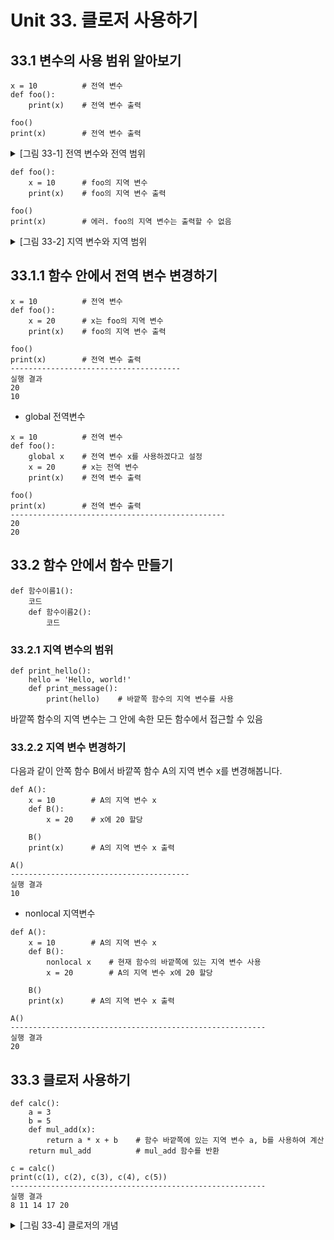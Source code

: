 # Unit 33. 클로저 사용하기

## 33.1 변수의 사용 범위 알아보기
```
x = 10          # 전역 변수
def foo():
    print(x)    # 전역 변수 출력
 
foo()
print(x)        # 전역 변수 출력
```
<details>
<summary>[그림 33-1] 전역 변수와 전역 범위
</summary>
<div markdown="1">       

😎

![](https://dojang.io/pluginfile.php/13866/mod_page/content/3/033001.png)

</div>
</details>

```
def foo():
    x = 10      # foo의 지역 변수
    print(x)    # foo의 지역 변수 출력
 
foo()
print(x)        # 에러. foo의 지역 변수는 출력할 수 없음
```

<details>
<summary>[그림 33-2] 지역 변수와 지역 범위
</summary>
<div markdown="1">       

😎

![](https://dojang.io/pluginfile.php/13866/mod_page/content/3/033002.png)

</div>
</details>

## 33.1.1  함수 안에서 전역 변수 변경하기
```
x = 10          # 전역 변수
def foo():
    x = 20      # x는 foo의 지역 변수
    print(x)    # foo의 지역 변수 출력
 
foo()
print(x)        # 전역 변수 출력
--------------------------------------
실행 결과
20
10
```
- global 전역변수
```
x = 10          # 전역 변수
def foo():
    global x    # 전역 변수 x를 사용하겠다고 설정
    x = 20      # x는 전역 변수
    print(x)    # 전역 변수 출력
 
foo()
print(x)        # 전역 변수 출력
------------------------------------------------
20
20
```

## 33.2 함수 안에서 함수 만들기
```
def 함수이름1():
    코드
    def 함수이름2():
        코드
```
### 33.2.1  지역 변수의 범위

```
def print_hello():
    hello = 'Hello, world!'
    def print_message():
        print(hello)    # 바깥쪽 함수의 지역 변수를 사용
```
바깥쪽 함수의 지역 변수는 그 안에 속한 모든 함수에서 접근할 수 있음

### 33.2.2  지역 변수 변경하기

다음과 같이 안쪽 함수 B에서 바깥쪽 함수 A의 지역 변수 x를 변경해봅니다.

```
def A():
    x = 10        # A의 지역 변수 x
    def B():
        x = 20    # x에 20 할당
 
    B()
    print(x)      # A의 지역 변수 x 출력
 
A()
----------------------------------------
실행 결과
10
```
- nonlocal 지역변수
```
def A():
    x = 10        # A의 지역 변수 x
    def B():
        nonlocal x    # 현재 함수의 바깥쪽에 있는 지역 변수 사용
        x = 20        # A의 지역 변수 x에 20 할당
 
    B()
    print(x)      # A의 지역 변수 x 출력
 
A()
---------------------------------------------------------
실행 결과
20
```

## 33.3 클로저 사용하기
```
def calc():
    a = 3
    b = 5
    def mul_add(x):
        return a * x + b    # 함수 바깥쪽에 있는 지역 변수 a, b를 사용하여 계산
    return mul_add          # mul_add 함수를 반환
 
c = calc()
print(c(1), c(2), c(3), c(4), c(5))
---------------------------------------------------------
실행 결과
8 11 14 17 20
```
<details>
<summary>[그림 33-4] 클로저의 개념
</summary>
<div markdown="1">       

😎

![](https://dojang.io/pluginfile.php/13868/mod_page/content/3/033004.png)

</div>
</details>

